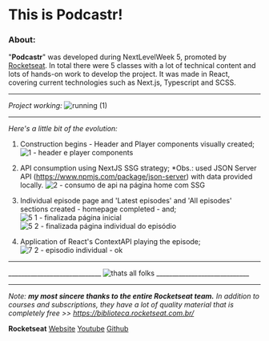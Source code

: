# This is **Podcastr**!

### **About:**

"**Podcastr**" was developed during NextLevelWeek 5, promoted by [Rocketseat](https://www.rocketseat.com.br/). In total there were 5 classes with a lot of technical content and lots of hands-on work to develop the project. It was made in React, covering current technologies such as Next.js, Typescript and SCSS.


***

_Project working:_
![running (1)](https://github.com/de-freitas/nlw05_podcastr/assets/85907836/25d12e1a-daf1-4f4e-b041-8276298cd4af)



***



_Here's a little bit of the evolution:_
1. Construction begins - Header and Player components visually created;
![1 - header e player components](https://github.com/de-freitas/nlw05_podcastr/assets/85907836/1c6bfb25-0a27-4024-8985-725f76543e27)

2. API consumption using NextJS SSG strategy;
   *Obs.: used JSON Server API (https://www.npmjs.com/package/json-server) with data provided locally.
![2 - consumo de api na página home com SSG](https://github.com/de-freitas/nlw05_podcastr/assets/85907836/4d0b1384-c774-4dc9-9875-0ba8acdc7037)

3. Individual episode page and 'Latest episodes' and 'All episodes' sections created - homepage completed - and;
![5 1 - finalizada página inicial](https://github.com/de-freitas/nlw05_podcastr/assets/85907836/b618d306-d7fb-414a-b2dc-a23b32d5cc9c)
![5 2 - finalizada página individual do episódio](https://github.com/de-freitas/nlw05_podcastr/assets/85907836/da43f923-e8ad-43c7-8da0-6b5a73e36f25)


4. Application of React's ContextAPI playing the episode;
![7 2 - episodio individual - ok](https://github.com/de-freitas/nlw05_podcastr/assets/85907836/09bc046a-d741-4d01-9dce-b363cfdec4a9)


*** 



_____________________________ ![thats all folks](https://github.com/de-freitas/nlw05_podcastr/assets/85907836/a983d6cb-e50f-4eee-9f05-3123ecc2a468) _____________________________




***
_Note:_
_**my most sincere thanks to the entire Rocketseat team.**_
_In addition to courses and subscriptions, they have a lot of quality material that is completely free >> https://biblioteca.rocketseat.com.br/_


**Rocketseat**
[Website](https://www.rocketseat.com.br/)
[Youtube](https://www.youtube.com/@rocketseat/videos)
[Github](https://github.com/rocketseat)
